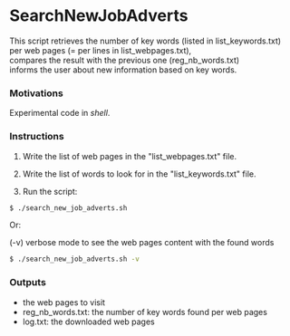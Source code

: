 # SearchNewJobAdverts
This script retrieves the number of key words (listed in list_keywords.txt)
per web pages (= per lines in list_webpages.txt),<br>
compares the result with the previous one (reg_nb_words.txt)<br>
informs the user about new information based on key words.<br>

### Motivations
Experimental code in *shell*.

### Instructions
1) Write the list of web pages in the "list_webpages.txt" file.

2) Write the list of words to look for in the "list_keywords.txt" file.

3) Run the script:
```sh
$ ./search_new_job_adverts.sh
```

Or:

(-v) verbose mode to see the web pages content with the found words
```sh
$ ./search_new_job_adverts.sh -v
```
### Outputs
- the web pages to visit
- reg_nb_words.txt: the number of key words found per web pages
- log.txt: the downloaded web pages
